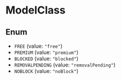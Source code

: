 # ModelClass

## Enum

* `FREE` (value: `"free"`)
* `PREMIUM` (value: `"premium"`)
* `BLOCKED` (value: `"blocked"`)
* `REMOVALPENDING` (value: `"removalPending"`)
* `NOBLOCK` (value: `"noBlock"`)
